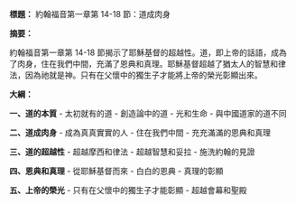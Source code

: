 **標題：** 約翰福音第一章第 14-18 節：道成肉身

**摘要：**

約翰福音第一章第 14-18 節揭示了耶穌基督的超越性。道，即上帝的話語，成為了肉身，住在我們中間，充滿了恩典和真理。耶穌基督超越了猶太人的智慧和律法，因為祂就是神。只有在父懷中的獨生子才能將上帝的榮光彰顯出來。

**大綱：**

**一、道的本質**
    - 太初就有的道
    - 創造論中的道
    - 光和生命
    - 與中國道家的道不同

**二、道成肉身**
    - 成為真真實實的人
    - 住在我們中間
    - 充充滿滿的恩典和真理

**三、道的超越性**
    - 超越摩西和律法
    - 超越智慧和妥拉
    - 施洗約翰的見證

**四、恩典和真理**
    - 從耶穌基督而來
    - 白白的恩典
    - 真理的彰顯

**五、上帝的榮光**
    - 只有在父懷中的獨生子才能彰顯
    - 超越會幕和聖殿